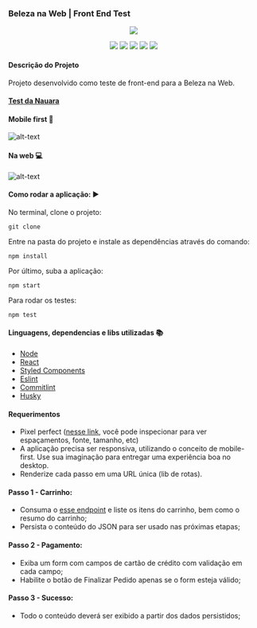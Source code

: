 ### Beleza na Web | Front End Test

<p align="center">
  <img src="https://user-images.githubusercontent.com/59856574/95672983-46b3bf00-0b7b-11eb-9129-7fe2fbb71da6.png"/>
</p>

<p align="center">
  <img src="https://img.shields.io/static/v1?label=react&message=framework&color=blue&style=for-the-badge&logo=REACT"/>
  <img src="https://img.shields.io/static/v1?label=vercel&message=deploy&color=black&style=for-the-badge&logo=vercel"/>
  <img src="https://img.shields.io/static/v1?label=javascript&message=language&color=yellow&style=for-the-badge&logo=JAVASCRIPT"/>
  <img src="http://img.shields.io/static/v1?label=License&message=MIT&color=green&style=for-the-badge"/>
  <img src="http://img.shields.io/static/v1?label=STATUS&message=CONCLUIDO&color=RED&style=for-the-badge"/>
</p>

#### Descrição do Projeto
<p align="justify"> 
  Projeto desenvolvido como teste de front-end para a Beleza na Web.
</p>

#### [Test da Nauara](http://nauaramelo-testfront.surge.sh)

#### Mobile first :iphone:
![alt-text](https://user-images.githubusercontent.com/59856574/95673734-cba1d700-0b81-11eb-9f39-9048e81d8721.gif)

#### Na web :computer:
![alt-text](https://user-images.githubusercontent.com/59856574/95673618-9b0d6d80-0b80-11eb-9509-aad1f3691a45.gif)

#### Como rodar a aplicação: :arrow_forward:

No terminal, clone o projeto: 
```
git clone
```
Entre na pasta do projeto e instale as dependências através do comando:
```
npm install
```
Por último, suba a aplicação: 
```
npm start
```
Para rodar os testes: 
```
npm test
```

#### Linguagens, dependencias e libs utilizadas :books:

- [Node](https://nodejs.org/en/)
- [React](https://pt-br.reactjs.org/)
- [Styled Components](https://styled-components.com/)
- [Eslint](https://eslint.org/)
- [Commitlint](https://commitlint.js.org/#/)
- [Husky](https://typicode.github.io/husky/#/)

#### Requerimentos

- Pixel perfect ([nesse link](https://projects.invisionapp.com/prototype/font-test-cji0j0khf005c1t0132358e8k), você pode inspecionar para ver espaçamentos, fonte, tamanho, etc)
- A aplicação precisa ser responsiva, utilizando o conceito de mobile-first. Use sua imaginação para entregar uma experiência boa no desktop.
- Renderize cada passo em uma URL única (lib de rotas).

#### Passo 1 - Carrinho:
  - Consuma o [esse endpoint](http://www.mocky.io/v2/5b15c4923100004a006f3c07) e liste os itens do carrinho, bem como o resumo do carrinho;
  - Persista o conteúdo do JSON para ser usado nas próximas etapas;

#### Passo 2 - Pagamento: 
  - Exiba um form com campos de cartão de crédito com validação em cada campo;
  - Habilite o botão de Finalizar Pedido apenas se o form esteja válido;

#### Passo 3 - Sucesso: 
  - Todo o conteúdo deverá ser exibido a partir dos dados persistidos;
  


